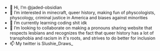 - 👋 Hi, I’m @jaded-obsidian
- 👀 I’m interested in minecraft, queer history, making fun of physcologists, physcology, criminal justice in America and biases against minorities
- 🌱 I’m currently learning coding shit idk
- 💞️ I’m looking to collaborate on making a pronouns sharing website that respects lesbians and recognizes the fact that queer history has a lot of transphobia and racism in it's roots, and strives to do better for inclusion
- 📫 My twitter is Slushie_Draws_

<!---
jaded-obsidian/jaded-obsidian is a ✨ special ✨ repository because its `README.md` (this file) appears on your GitHub profile.
You can click the Preview link to take a look at your changes.
--->
